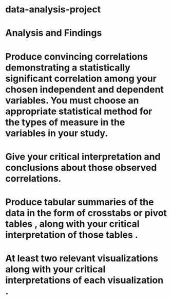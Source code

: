 # data-analysis-project

#	Analysis and Findings 
#	Produce convincing correlations demonstrating a statistically significant correlation among your chosen independent and dependent variables.  You must choose an appropriate statistical method for the types of measure in the variables in your study. 
#	Give your critical interpretation and conclusions about those observed correlations.
#	Produce tabular summaries of the data in the form of crosstabs or pivot tables , along with your critical interpretation of those tables .
#	At least two relevant visualizations along with your critical interpretations of each visualization .

